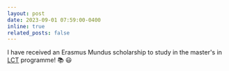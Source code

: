 ```yaml
---
layout: post
date: 2023-09-01 07:59:00-0400
inline: true
related_posts: false
---
```


I have received an Erasmus Mundus scholarship to study in the master\'s in [LCT](https://lct-master.org/) programme! :books: :smiley: